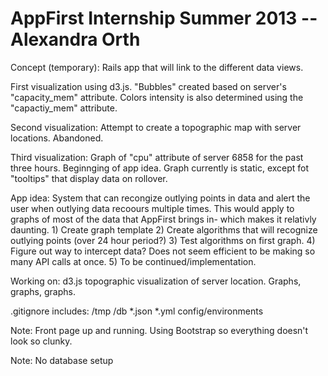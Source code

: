 <h1> AppFirst Internship Summer 2013 -- Alexandra Orth </h1>

Concept (temporary): Rails app that will link to the different data views.

First visualization using d3.js. "Bubbles" created based on server's "capacity_mem" attribute. Colors intensity is also determined using the "capactiy_mem" attribute. 

Second visualization: Attempt to create a topographic map with server locations. Abandoned.

Third visualization: Graph of "cpu" attribute of server 6858 for the past three hours. Beginnging of app idea. Graph currently is static, except fot "tooltips" that display data on rollover.

App idea: System that can recongize outlying points in data and alert the user when outlying data recoours multiple times. This would apply to graphs of most of the data that AppFirst brings in- which makes it relativly daunting. 
	1) Create graph template
	2) Create algorithms that will recognize outlying points (over 24 hour period?)
	3) Test algorithms on first graph.
	4) Figure out way to intercept data? Does not seem efficient to be making so many API calls at once.
	5) To be continued/implementation.


Working on: d3.js topographic visualization of server location. Graphs, graphs, graphs.

.gitignore includes:
	/tmp
	/db
	*.json
	*.yml
	config/environments

Note: Front page up and running. Using Bootstrap so everything doesn't look so clunky.

Note: No database setup